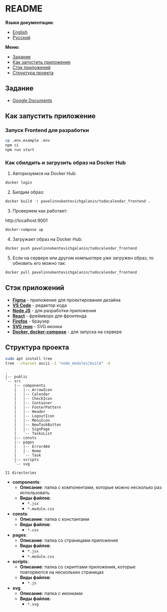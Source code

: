# README

**Языки документации**:

- [English](README.md)
- [Русский](README-ru.md)

**Меню**:

- [Задание](#задание)
- [Как запустить приложение](#как-запустить-приложение)
- [Стэк приложений](#стэк-приложений)
- [Структура проекта](#структура-проекта)

## Задание

- [Google Documents](https://docs.google.com/document/d/1UQgKfPkB8C36dyDDmPU40rjSw3_fXEH8/edit)

## Как запустить приложение

### Запуск Frontend для разработки

```bash
cp .env.example .env
npm ci
npm run start
```

### Как сбилдить и загрузить образ на Docker Hub

1. Авторизуемся на Docker Hub:

```bash
docker login
```

2. Билдим образ:

```bash
docker build -t pavelinnokentevichgalanin/todocalendar_frontend .
```

3. Проверяем как работает:

http://localhost:9001

```bash
docker-compose up
```

4. Загружает образ на Docker Hub:

```bash
docker push pavelinnokentevichgalanin/todocalendar_frontend
```

5. Если на сервере или другом компьютере уже загружен образ, то обновить его
   можно так:

```bash
docker pull pavelinnokentevichgalanin/todocalendar_frontend
```

## Стэк приложений

- **[Figma](https://www.figma.com/file/anNALPsTGG4iZa6IHQVJc7/Untitled?node-id=0%3A1)** -
  приложение для проектирования дизайна
- **[VS Code](https://code.visualstudio.com/#alt-downloads)** - редактор кода
- **[Node JS](https://nodejs.org/en/)** - для разработки приложения
- **[React](https://reactjs.org/)** - фреймворк для фронтенда
- **[Firefox](https://www.mozilla.org/en-US/firefox/enterprise/)** - браузер
- **[SVG repo](https://www.svgrepo.com/)** - SVG иконки
- **[Docker, docker-compose](https://www.docker.com/)** - для запуска на сервере

## Структура проекта

```bash
sudo apt install tree
tree --charset ascii -I "node_modules|build" -d
```

```
.
|-- public
`-- src
    |-- components
    |   |-- ArrowIcon
    |   |-- Calendar
    |   |-- CheckIcon
    |   |-- Container
    |   |-- FooterPattern
    |   |-- Header
    |   |-- LogoutIcon
    |   |-- MenuIcon
    |   |-- NewTaskButton
    |   |-- SignPage
    |   `-- TasksList
    |-- consts
    |-- pages
    |   |-- Error404
    |   |-- Home
    |   `-- Task
    |-- scripts
    `-- svg

21 directories
```

- **components**:
  - **Описание**: папка с компонентами, которые можно несколько раз использовать
  - **Виды файлов**:
    - `*.jsx`
    - `*.module.css`
- **consts**:
  - **Описание**: папка с константами
  - **Виды файлов**:
    - `*.css`
- **pages**:
  - **Описание**: папка со страницами приложения
  - **Виды файлов**:
    - `*.jsx`
    - `*.module.css`
- **scripts**:
  - **Описание**: папка со скриптами приложения, которые повторяются на
    нескольких страницах
  - **Виды файлов**:
    - `*.js`
- **svg**
  - **Описание**: папка с иконками
  - **Виды файлов**:
    - `*.svg`
